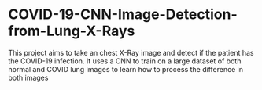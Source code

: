 # COVID-19-CNN-Image-Detection-from-Lung-X-Rays
This project aims to take an chest X-Ray image and detect if the patient has the COVID-19 infection. It uses a CNN to train on a large dataset of both normal and COVID lung images to learn how to process the difference in both images

